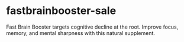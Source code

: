 # fastbrainbooster-sale
Fast Brain Booster targets cognitive decline at the root. Improve focus, memory, and mental sharpness with this natural supplement.
